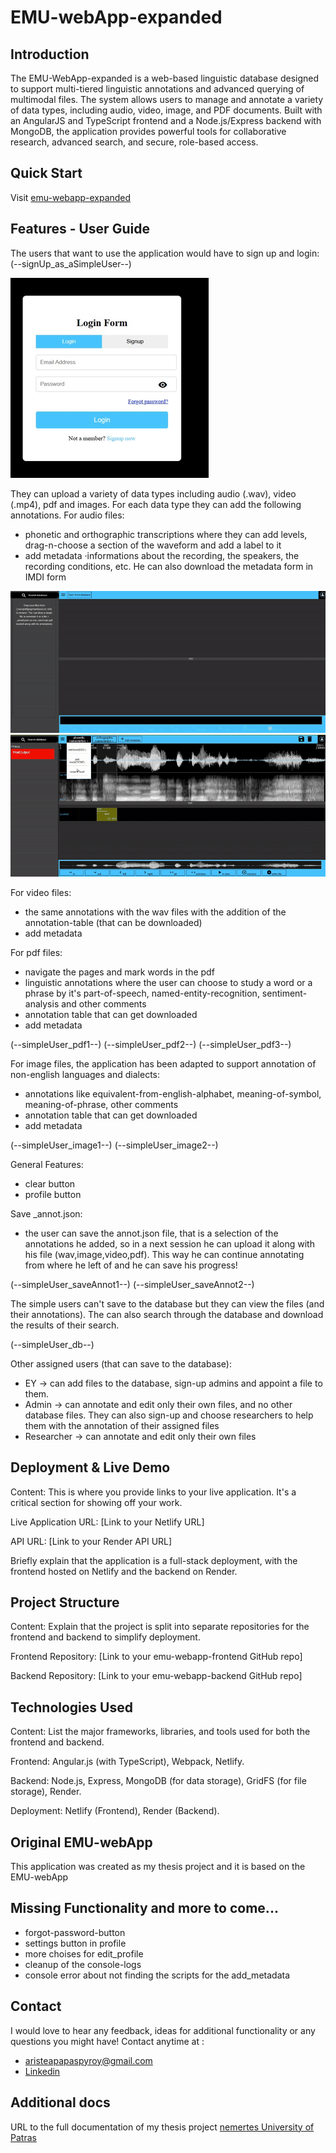 # EMU-webApp-expanded

## Introduction
The EMU-WebApp-expanded is a web-based linguistic database designed to support multi-tiered linguistic annotations and advanced querying of multimodal files. The system allows users to manage and annotate a variety of data types, including audio, video, image, and PDF documents. Built with an AngularJS and TypeScript frontend and a Node.js/Express backend with MongoDB, the application provides powerful tools for collaborative research, advanced search, and secure, role-based access.

## Quick Start
Visit [emu-webapp-expanded](https://emu-webapp-frontend.netlify.app/#!/login)


## Features - User Guide
The users that want to use the application would have to sign up and login:
(--signUp_as_aSimpleUser--)

![A GIF demonstrating the user sign up and login process](assets/signUp_as_aSimpleUser.gif)


They can upload a variety of data types including audio (.wav), video (.mp4), pdf and images. For each data type they can add the following annotations.
For audio files: 
* phonetic and orthographic transcriptions where they can add levels, drag-n-choose a section of the waveform and add a label to it
* add metadata ·informations about the recording, the speakers, the recording conditions, etc. He can also download the metadata form in IMDI form

![A GIF demonstrating the wav 1](assets/simple_user_wav1.gif)
![A GIF demonstrating the wav 1](assets/simple_user_wav2.gif)


For video files:
* the same annotations with the wav files with the addition of the annotation-table (that can be downloaded)
* add metadata

For pdf files:
* navigate the pages and mark words in the pdf
* linguistic annotations where the user can choose to study a word or a phrase by it's part-of-speech, named-entity-recognition, sentiment-analysis and other comments
* annotation table that can get downloaded
* add metadata

(--simpleUser_pdf1--)
(--simpleUser_pdf2--)
(--simpleUser_pdf3--)

For image files, the application has been adapted to support annotation of non-english languages and dialects:
* annotations like equivalent-from-english-alphabet, meaning-of-symbol, meaning-of-phrase, other comments
* annotation table that can get downloaded 
* add metadata

(--simpleUser_image1--)
(--simpleUser_image2--)

General Features:
* clear button
* profile button

Save _annot.json:
* the user can save the annot.json file, that is a selection of the annotations he added, so in a next session he can upload it along with his file (wav,image,video,pdf). This way he can continue annotating from where he left of and he can save his progress!

(--simpleUser_saveAnnot1--)
(--simpleUser_saveAnnot2--)

The simple users can't save to the database but they can view the files (and their annotations). The can also search through the database and download the results of their search.

(--simpleUser_db--)


Other assigned users (that can save to the database):
* EY -> can add files to the database, sign-up admins and appoint a file to them. 
* Admin -> can annotate and edit only their own files, and no other database files. They can also sign-up and choose researchers to help them with the annotation of their assigned files
* Researcher -> can annotate and edit only their own files



## Deployment & Live Demo
Content: This is where you provide links to your live application. It's a critical section for showing off your work.

Live Application URL: [Link to your Netlify URL]

API URL: [Link to your Render API URL]

Briefly explain that the application is a full-stack deployment, with the frontend hosted on Netlify and the backend on Render.



## Project Structure
Content: Explain that the project is split into separate repositories for the frontend and backend to simplify deployment.

Frontend Repository: [Link to your emu-webapp-frontend GitHub repo]

Backend Repository: [Link to your emu-webapp-backend GitHub repo]




## Technologies Used

Content: List the major frameworks, libraries, and tools used for both the frontend and backend.

Frontend: Angular.js (with TypeScript), Webpack, Netlify.

Backend: Node.js, Express, MongoDB (for data storage), GridFS (for file storage), Render.

Deployment: Netlify (Frontend), Render (Backend).




## Original EMU-webApp 
This application was created as my thesis project and it is based on the EMU-webApp 


## Missing Functionality and more to come...
* forgot-password-button
* settings button in profile 
* more choises for edit_profile
* cleanup of the console-logs
* console error about not finding the scripts for the add_metadata


## Contact
I would love to hear any feedback, ideas for additional functionality or any questions you might have! Contact anytime at : 
* [aristeapapaspyroy@gmail.com](mailto:aristeapapaspyroy@gmail.com)
* [Linkedin](https://www.linkedin.com/in/aristea-papaspyrou-8277a02a0/)


## Additional docs
URL to the full documentation of my thesis project [nemertes University of Patras](https://nemertes.library.upatras.gr/items/56d191eb-10c4-4883-b069-4e5bc023bec2)
